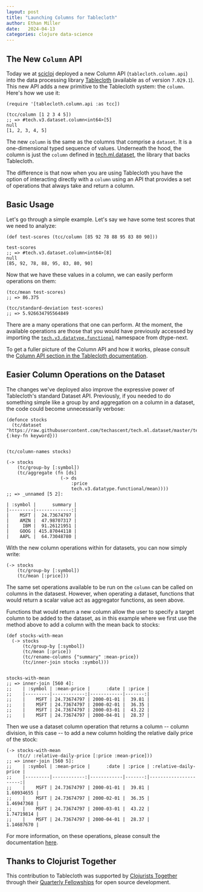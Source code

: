 ```yaml
---
layout: post
title: "Launching Columns for Tablecloth"
author: Ethan Miller
date:   2024-04-13
categories: clojure data-science
---
```


## The New `Column` API

Today we at [scicloj](https://scicloj.github.io) deployed a new Column
 API (`tablecloth.column.api`) into the data processing library
 [Tablecloth](https://github.com/scicloj/tablecloth) (available as of
 version `7.029.1`). This new API adds a new primitive to the
 Tablecloth system: the `column`. Here's how we use it:

```
(require '[tablecloth.column.api :as tcc])

(tcc/column [1 2 3 4 5])
;; => #tech.v3.dataset.column<int64>[5]
null
[1, 2, 3, 4, 5]
```

The new `column` is the same as the columns that comprise a `dataset`.
It is a one-dimensional typed sequence of values. Underneath the hood,
the column is just the `column` defined in
[tech.ml.dataset](https://techascent.github.io/tech.ml.dataset/tech.v3.dataset.column.html),
the library that backs Tablecloth.

The difference is that now when you are using Tablecloth you have the
option of interacting directly with a `column` using an API that
provides a set of operations that always take and return a column.

## Basic Usage

Let's go through a simple example. Let's say we have some test scores
that we need to analyze:

```
(def test-scores (tcc/column [85 92 78 88 95 83 80 90]))

test-scores
;; => #tech.v3.dataset.column<int64>[8]
null
[85, 92, 78, 88, 95, 83, 80, 90]
```

Now that we have these values in a column, we can easily perform
operations on them:

```
(tcc/mean test-scores)
;; => 86.375

(tcc/standard-deviation test-scores)
;; => 5.926634795564849
```

There are a many operations that one can perform. At the moment, the
available operations are those that you would have previously accessed
by importing the
[`tech.v3.datatype.functional`](https://cnuernber.github.io/dtype-next/tech.v3.datatype.functional.html)
namespace from dtype-next.

To get a fuller picture of the Column API and how it works, please
consult the [Column API section in the Tablecloth
documentation](https://scicloj.github.io/tablecloth/#column-api).

## Easier Column Operations on the Dataset

The changes we've deployed also improve the expressive power of
Tablecloth's standard Dataset API. Previously, if you needed to do
something simple like a group by and aggregation on a column in a
dataset, the code could become unnecessarily verbose:

```
(defonce stocks
  (tc/dataset "https://raw.githubusercontent.com/techascent/tech.ml.dataset/master/test/data/stocks.csv" {:key-fn keyword}))


(tc/column-names stocks)

(-> stocks
    (tc/group-by [:symbol])
    (tc/aggregate (fn [ds]
                    (-> ds
                        :price
                        tech.v3.datatype.functional/mean))))
;; => _unnamed [5 2]:

| :symbol |      summary |
|---------|-------------:|
|    MSFT |  24.73674797 |
|    AMZN |  47.98707317 |
|     IBM |  91.26121951 |
|    GOOG | 415.87044118 |
|    AAPL |  64.73048780 |
```

With the new column operations within for datasets, you can now simply write: 

```
(-> stocks
    (tc/group-by [:symbol])
    (tc/mean [:price]))
```

The same set operations available to be run on the `column` can be
called on columns in the datasest. However, when operating a dataset,
functions that would return a scalar value act as aggregator
functions, as seen above.

Functions that would return a new column allow the user to specify a
target column to be added to the dataset, as in this example where we
first use the method above to add a column with the mean back to
stocks:

```
(def stocks-with-mean
  (-> stocks
      (tc/group-by [:symbol])
      (tc/mean [:price])
      (tc/rename-columns {"summary" :mean-price})
      (tc/inner-join stocks :symbol)))


stocks-with-mean
;; => inner-join [560 4]:
;;    | :symbol | :mean-price |      :date | :price |
;;    |---------|------------:|------------|-------:|
;;    |    MSFT | 24.73674797 | 2000-01-01 |  39.81 |
;;    |    MSFT | 24.73674797 | 2000-02-01 |  36.35 |
;;    |    MSFT | 24.73674797 | 2000-03-01 |  43.22 |
;;    |    MSFT | 24.73674797 | 2000-04-01 |  28.37 |
```
Then we use a dataset column operation that returns a column -- column division, in this case -- to add a new column holding the relative daily price of the stock:

```
(-> stocks-with-mean
    (tc// :relative-daily-price [:price :mean-price]))
;; => inner-join [560 5]:
;;    | :symbol | :mean-price |      :date | :price | :relative-daily-price |
;;    |---------|------------:|------------|-------:|----------------------:|
;;    |    MSFT | 24.73674797 | 2000-01-01 |  39.81 |            1.60934655 |
;;    |    MSFT | 24.73674797 | 2000-02-01 |  36.35 |            1.46947368 |
;;    |    MSFT | 24.73674797 | 2000-03-01 |  43.22 |            1.74719814 |
;;    |    MSFT | 24.73674797 | 2000-04-01 |  28.37 |            1.14687670 |
```

For more information, on these operations, please consult the
documentation
[here](https://scicloj.github.io/tablecloth/pr-preview/pr-100/#column-operations).

## Thanks to Clojurist Together

This contribution to Tablecloth was supported by [Clojurists
Together](https://www.clojuriststogether.org) through their [Quarterly
Fellowships](https://www.clojuriststogether.org/open-source/) for open
source development.
